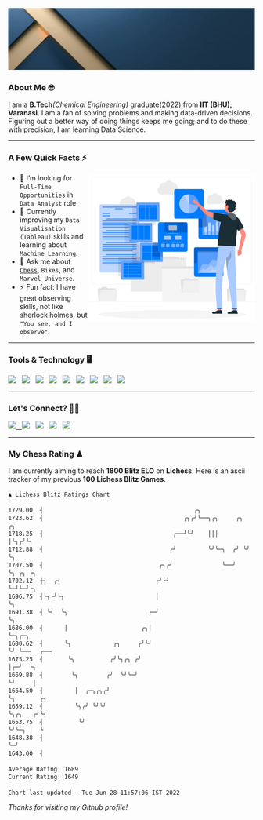   <img src= "https://github.com/Laxman-Lakhan/Laxman-Lakhan/blob/master/Assets/Header.gif">

### About Me 🤓

I am a **B.Tech**_(Chemical Engineering)_ graduate(2022) from **IIT (BHU), Varanasi**. I am a fan of solving problems and making data-driven decisions. Figuring out a better way of doing things keeps me going; and to do these with precision, I am learning Data Science.

---

### A Few Quick Facts ⚡️
<img align="right" alt="Coding" width="340" src="https://github.com/Laxman-Lakhan/Laxman-Lakhan/blob/master/Assets/Data_Vector.jpg">   

- 🤝 I’m looking for `Full-Time Opportunities` in `Data Analyst` role.
- 📖 Currently improving my `Data Visualisation (Tableau)` skills and learning about `Machine Learning`.
- 💬 Ask me about [`Chess`](https://lichess.org/@/YourKingIsInDanger), `Bikes`, and `Marvel Universe`.
- ⚡️ Fun fact: I have great observing skills, not like sherlock holmes, but `"You see, and I observe"`.

---
### Tools & Technology 🖥

<img src="https://img.shields.io/badge/Python-white?logo=Python&logoColor=ColorName&style=ShieldStyle" /> &nbsp;
<img src="https://img.shields.io/badge/MySQL-white?logo=MySQL&logoColor=ColorName&style=ShieldStyle" /> &nbsp;
<img src="https://img.shields.io/badge/Tableau-white?logo=Tableau&logoColor=ColorName&style=ShieldStyle" /> &nbsp;
<img src="https://img.shields.io/badge/Advance Excel-white?logo=Microsoft+Excel&logoColor=196F3D&style=ShieldStyle" /> &nbsp;
<img src="https://img.shields.io/badge/Google Analytics-white?logo=Google+Analytics&logoColor=ColorName&style=ShieldStyle" /> &nbsp;
<img src="https://img.shields.io/badge/Jupyter-white?logo=Jupyter&logoColor=ColorName&style=ShieldStyle" /> &nbsp;
<img src="https://img.shields.io/badge/pandas-white?logo=Pandas&logoColor=000080&style=ShieldStyle" /> &nbsp;
<img src="https://img.shields.io/badge/numpy-white?logo=Numpy&logoColor=85C1E9&style=ShieldStyle" /> &nbsp;
<img src="https://img.shields.io/badge/scikit learn-white?logo=Scikit+Learn&logoColor=ColorName&style=ShieldStyle" /> &nbsp;



---

### Let's Connect? 🫳🏻

<a href="mailto:laxmansingh.lakhan@gmail.com"> <img src="https://img.icons8.com/fluent/48/000000/gmail.png" width="3.5%"/> &nbsp;
[<img src="https://img.icons8.com/color/48/000000/linkedin.png" width="3.5%"/>](https://www.linkedin.com/in/laxman-lakhan/)  &nbsp;
[<img src="https://img.icons8.com/fluent/48/000000/facebook-new.png" width="3.5%"/>](https://www.facebook.com/s.laxmanlakhan/)  &nbsp;
[<img src="https://img.icons8.com/fluent/48/000000/instagram-new.png" width="3.5%"/>](https://www.instagram.com/laxman.lakhan/)  &nbsp;
[<img src="https://img.icons8.com/color/48/000000/twitter.png" width="3.5%"/>](https://twitter.com/laxman__lakhan)  &nbsp;

 ---
  
### My Chess Rating ♟
  
I am currently aiming to reach **1800 Blitz ELO** on **Lichess**. Here is an ascii tracker of my previous **100 Lichess Blitz Games**.

  ```
  ♟︎ 𝙻𝚒𝚌𝚑𝚎𝚜𝚜 𝙱𝚕𝚒𝚝𝚣 𝚁𝚊𝚝𝚒𝚗𝚐𝚜 𝙲𝚑𝚊𝚛𝚝
  
 1729.00  ┤                                           ╭╮
 1723.62  ┤                                        ╭╮╭╯╰──╮╭╮     ╭╮  ╭╮
 1718.25  ┤                                     ╭──╯╰╯    │││     │╰╮╭╯╰╮
 1712.88  ┤                                    ╭╯         ╰╯╰─╮  ╭╯ ╰╯  ╰╮
 1707.50  ┤                                 ╭╮╭╯              ╰──╯       ╰╮ ╭╮ ╭╮
 1702.12  ┼╮  ╭╮                           ╭╯╰╯                           ╰─╯╰─╯╰╮
 1696.75  ┤╰╮╭╯╰╮                          │                                     ╰╮
 1691.38  ┤ ╰╯  ╰╮                       ╭─╯                                      ╰╮
 1686.00  ┤      │                     ╭╮│                                         ╰─╮╭─╮
 1680.62  ┤      ╰╮            ╭╮     ╭╯╰╯                                           ╰╯ ╰──╮  ╭──╮
 1675.25  ┤       ╰╮          ╭╯╰╮╭╮ ╭╯                                                    │╭─╯  ╰╮
 1669.88  ┤        ╰╮        ╭╯  ╰╯╰─╯                                                     ╰╯     │
 1664.50  ┤         │  ╭─╮╭╮╭╯                                                                    ╰╮       ╭╮
 1659.12  ┤         ╰╮╭╯ ╰╯╰╯                                                                      ╰╮╭╮   ╭╯╰╮
 1653.75  ┤          ╰╯                                                                             ╰╯╰─╮ │  ╰
 1648.38  ┤                                                                                             ╰─╯
 1643.00  ┤ 

Average Rating: 1689
Current Rating: 1649

Chart last updated - Tue Jun 28 11:57:06 IST 2022  
  ```
  
  
*Thanks for visiting my Github profile!*

